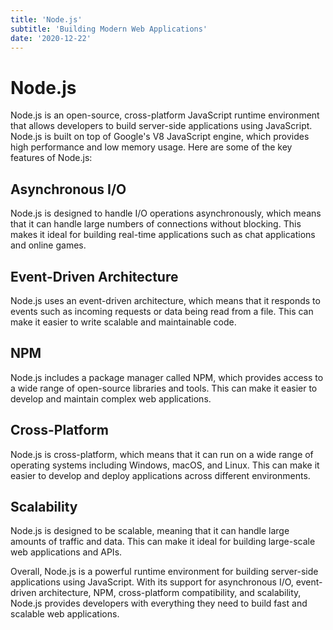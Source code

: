 ```yaml
---
title: 'Node.js'
subtitle: 'Building Modern Web Applications'
date: '2020-12-22'
---
```


# Node.js

Node.js is an open-source, cross-platform JavaScript runtime environment that allows developers to build server-side applications using JavaScript. Node.js is built on top of Google's V8 JavaScript engine, which provides high performance and low memory usage. Here are some of the key features of Node.js:

## Asynchronous I/O

Node.js is designed to handle I/O operations asynchronously, which means that it can handle large numbers of connections without blocking. This makes it ideal for building real-time applications such as chat applications and online games.

## Event-Driven Architecture

Node.js uses an event-driven architecture, which means that it responds to events such as incoming requests or data being read from a file. This can make it easier to write scalable and maintainable code.

## NPM

Node.js includes a package manager called NPM, which provides access to a wide range of open-source libraries and tools. This can make it easier to develop and maintain complex web applications.

## Cross-Platform

Node.js is cross-platform, which means that it can run on a wide range of operating systems including Windows, macOS, and Linux. This can make it easier to develop and deploy applications across different environments.

## Scalability

Node.js is designed to be scalable, meaning that it can handle large amounts of traffic and data. This can make it ideal for building large-scale web applications and APIs.

Overall, Node.js is a powerful runtime environment for building server-side applications using JavaScript. With its support for asynchronous I/O, event-driven architecture, NPM, cross-platform compatibility, and scalability, Node.js provides developers with everything they need to build fast and scalable web applications.
